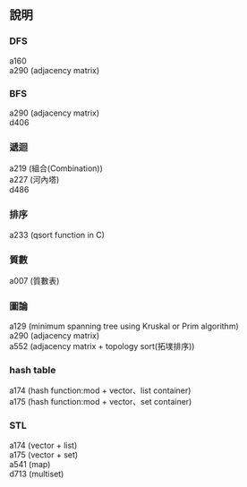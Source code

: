 ﻿## 說明

### DFS
a160  
a290 (adjacency matrix)  

### BFS
a290 (adjacency matrix)  
d406  


### 遞迴
a219 (組合(Combination))  
a227 (河內塔)  
d486  


### 排序
a233 (qsort function in C)  


### 質數  
a007 (質數表)  


### 圖論
a129 (minimum spanning tree using Kruskal or Prim algorithm)  
a290 (adjacency matrix)  
a552 (adjacency matrix + topology sort(拓墣排序))  


### hash table
a174 (hash function:mod + vector、list container)  
a175 (hash function:mod + vector、set container)  

### STL
a174 (vector + list)  
a175 (vector + set)  
a541 (map)  
d713 (multiset)  


